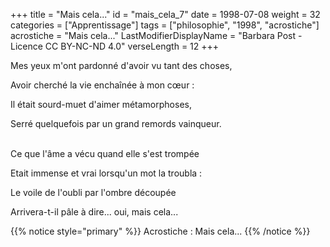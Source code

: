 +++
title = "Mais cela..."
id = "mais_cela_7"
date = 1998-07-08
weight = 32
categories = ["Apprentissage"]
tags = ["philosophie", "1998", "acrostiche"]
acrostiche = "Mais cela..."
LastModifierDisplayName = "Barbara Post - Licence CC BY-NC-ND 4.0"
verseLength = 12
+++

Mes yeux m'ont pardonné d'avoir vu tant des choses,

Avoir cherché la vie enchaînée à mon cœur :

Il était sourd-muet d'aimer métamorphoses,

Serré quelquefois par un grand remords vainqueur.

 \
Ce que l'âme a vécu quand elle s'est trompée

Etait immense et vrai lorsqu'un mot la troubla :

Le voile de l'oubli par l'ombre découpée

Arrivera-t-il pâle à dire... oui, mais cela...

{{% notice style="primary" %}}
Acrostiche : Mais cela...
{{% /notice %}}
